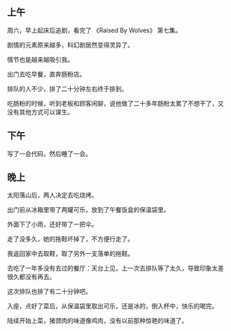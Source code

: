 ## 上午

周六，早上起床后追剧，看完了 《Raised By Wolves》 第七集。

剧情的元素原来越多，科幻剧居然变得灵异了。

情节也是越来越吸引我。

出门去吃早餐，直奔肠粉店。

排队的人不少，排了二十分钟左右终于排到。

吃肠粉的时候，听到老板和顾客闲聊，说他做了二十多年肠粉太累了不想干了，又没有其他方式可以谋生。

## 下午

写了一会代码，然后睡了一会。

## 晚上

太阳落山后，两人决定去吃烧烤。

出门前从冰箱里带了两罐可乐，放到了午餐饭盒的保温袋里。

外面下了小雨，还好带了一把伞。

走了没多久，她的拖鞋坏掉了，不方便行走了。

我返回家中去取鞋，取了另外一支落单的拖鞋。

去吃了一年多没有去过的餐厅：天台上见，上一次去排队等了太久，导致印象太差很久都没有再去。

这次排队也排了有二十分钟吧。

入座，点好了菜后，从保温袋里取出可乐，还是冰的，倒入杯中，快乐的喝完。

陆续开始上菜，猪颈肉的味道像鸡肉，没有以前那种惊艳的味道了。
